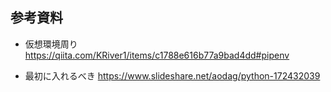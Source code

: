 ## 参考資料
- 仮想環境周り
https://qiita.com/KRiver1/items/c1788e616b77a9bad4dd#pipenv

- 最初に入れるべき
https://www.slideshare.net/aodag/python-172432039